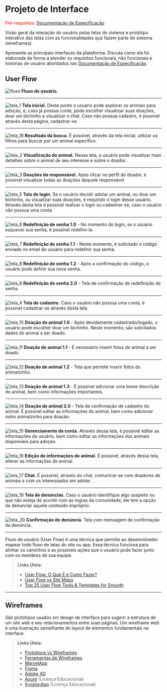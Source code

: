 
# Projeto de Interface

<span style="color:red">Pré-requisitos: <a href="2-Especificação do Projeto.md"> Documentação de Especificação</a></span>

Visão geral da interação do usuário pelas telas do sistema e protótipo interativo das telas com as funcionalidades que fazem parte do sistema (wireframes).

 Apresente as principais interfaces da plataforma. Discuta como ela foi elaborada de forma a atender os requisitos funcionais, não funcionais e histórias de usuário abordados nas <a href="2-Especificação do Projeto.md"> Documentação de Especificação</a>.

## User Flow

![fluxo](https://github.com/ICEI-PUC-Minas-PMV-SInt/pmv-sint-2023-2-e2-proj-front-t1-group3/assets/131212075/9638ca6e-2711-40ae-9700-3b9e75296052)
<strong>Fluxo do usuário.</strong>
<hr>

![tela_1](https://github.com/ICEI-PUC-Minas-PMV-SInt/pmv-sint-2023-2-e2-proj-front-t1-group3/assets/131212075/e0d3bb1b-4512-4d78-85e3-c562618957a1)
<strong>Tela inicial.</strong> Deste ponto o usuário pode explorar os animais para adoção, e, caso já possua conta, pode escolher visualizar suas doações, doar um bichinho e visualizar o chat. Caso não possua cadastro, é possível através desta página, cadastrar-se. <hr>

![tela_18](https://github.com/ICEI-PUC-Minas-PMV-SInt/pmv-sint-2023-2-e2-proj-front-t1-group3/assets/131212075/ddc7a6bc-3d04-4f0c-8467-09ac1716c1d7)
<strong>Resultado da busca.</strong> É possível, através da tela inicial, utilizar os filtros para buscar por um animal específico. <hr>


![tela_2](https://github.com/ICEI-PUC-Minas-PMV-SInt/pmv-sint-2023-2-e2-proj-front-t1-group3/assets/131212075/bd86d8ef-6f58-4f44-8fa9-fb31959870fc)
<strong>Visualização do animal.</strong> Nessa tela, o usuário pode visualizar mais detalhes sobre o animal de seu interesse e sobre o doador. <hr>

![tela_3](https://github.com/ICEI-PUC-Minas-PMV-SInt/pmv-sint-2023-2-e2-proj-front-t1-group3/assets/131212075/2cd9c41a-2671-4ee6-9c4a-47d452b103e1)
<strong>Doações do responsável.</strong> Após clicar no perfil do doador, é possível visualizar todas as doações daquele responsável. <hr>

![tela_5](https://github.com/ICEI-PUC-Minas-PMV-SInt/pmv-sint-2023-2-e2-proj-front-t1-group3/assets/131212075/6577b653-42df-4930-b04f-e2761fd69d4e)
<strong>Tela de login.</strong> Se o usuário decidir adotar um animal, ou doar um bichinho, ou visualizar suas doações, é requirido o login desse usuário. Através desta tela é possível realizar o login ou cadastrar-se, caso o usuário não possua uma conta.<hr>

![tela_6](https://github.com/ICEI-PUC-Minas-PMV-SInt/pmv-sint-2023-2-e2-proj-front-t1-group3/assets/131212075/cd5dc537-a01d-44e4-8e54-822c691e0660)
<strong>Redefinição de senha 1.0</strong> - No momento do login, se o usuário esquecer sua senha, é possível redefiní-la. <hr>

![tela_7](https://github.com/ICEI-PUC-Minas-PMV-SInt/pmv-sint-2023-2-e2-proj-front-t1-group3/assets/131212075/eca6bc7c-e7bd-4a78-9066-0f5dce43557d)
<strong>Redefinição de senha 1.1</strong> - Neste momento, é solicitado o código enviado no email do usuário para redefinir sua senha. <hr>

![tela_8](https://github.com/ICEI-PUC-Minas-PMV-SInt/pmv-sint-2023-2-e2-proj-front-t1-group3/assets/131212075/4ff03f83-8676-4a93-8130-0916463a93c0)
<strong>Redefinição de senha 1.2</strong> - Após a confirmação do código, o usuário pode definir sua nova senha. <hr>

![tela_9](https://github.com/ICEI-PUC-Minas-PMV-SInt/pmv-sint-2023-2-e2-proj-front-t1-group3/assets/131212075/cc2e541a-0da3-4ad8-b7dd-dc245d0f69ff)
<strong>Redefinição de senha 2.0</strong> - Tela de confirmação de redefinição de senha. <hr>

![tela_4](https://github.com/ICEI-PUC-Minas-PMV-SInt/pmv-sint-2023-2-e2-proj-front-t1-group3/assets/131212075/f3ece0a1-a0d3-49d2-bb01-21ffde7cb93e)
<strong>Tela de cadastro.</strong> Caso o usuário não possua uma conta, é possível cadastrar-se através desta tela. <hr>

![tela_10](https://github.com/ICEI-PUC-Minas-PMV-SInt/pmv-sint-2023-2-e2-proj-front-t1-group3/assets/131212075/c9cb8d32-b55a-4115-81ba-9c8268517c46)
<strong>Doação de animal 1.0</strong> - Após devidamente cadastrado/logado, o usuário pode escolher doar um bichinho. Neste momento, são solicitados dados do animal a ser doado. <hr>

![tela_11](https://github.com/ICEI-PUC-Minas-PMV-SInt/pmv-sint-2023-2-e2-proj-front-t1-group3/assets/131212075/64d00fb5-5d52-4928-9299-a039d0dd3730)
<strong>Doação de animal 1.1</strong> - É necessário inserir fotos do animal a ser doado. <hr>

![tela_12](https://github.com/ICEI-PUC-Minas-PMV-SInt/pmv-sint-2023-2-e2-proj-front-t1-group3/assets/131212075/2773252a-aeb2-474a-a612-5cd11330c830)
<strong>Doação de animal 1.2</strong> - Tela que permite inserir fotos do animalzinho. <hr>

![tela_13](https://github.com/ICEI-PUC-Minas-PMV-SInt/pmv-sint-2023-2-e2-proj-front-t1-group3/assets/131212075/abf84f35-42e5-4273-bf6d-b528cc6bf791)
<strong>Doação de animal 1.3</strong> - É possível adicionar uma breve descrição do animal, bem como informações importantes. <hr>

![tela_14](https://github.com/ICEI-PUC-Minas-PMV-SInt/pmv-sint-2023-2-e2-proj-front-t1-group3/assets/131212075/dc4f3f8e-86db-440f-9889-b7c59a4fd7a8)
<strong>Doação de animal 2.0</strong> - Tela de confirmação de cadastro do animal. É possível editar as informações do animal, bem como adicionar outro animalzinho para doação. <hr>

![tela_15](https://github.com/ICEI-PUC-Minas-PMV-SInt/pmv-sint-2023-2-e2-proj-front-t1-group3/assets/131212075/264cb4aa-31c0-49ce-912b-6aeb57cb9064)
<strong>Gerenciamento de conta.</strong> Através dessa tela, é possível editar as informações do usuário, bem como editar as informações dos animais disponíveis para adoção. <hr>

![tela_16](https://github.com/ICEI-PUC-Minas-PMV-SInt/pmv-sint-2023-2-e2-proj-front-t1-group3/assets/131212075/2126ddf5-ded2-46ae-9599-cdc9fc8cf49e)
<strong>Edição de informações do animal.</strong> É possível, através dessa tela, alterar as informações do animal. <hr>

![tela_17](https://github.com/ICEI-PUC-Minas-PMV-SInt/pmv-sint-2023-2-e2-proj-front-t1-group3/assets/131212075/517e4ed7-dfa4-46ea-9db2-6c11d8825bc3)
<strong>Chat.</strong> É possível, através do chat, comunicar-se com doadores de animais e com os interessados em adotar. <hr>

![tela_19](https://github.com/ICEI-PUC-Minas-PMV-SInt/pmv-sint-2023-2-e2-proj-front-t1-group3/assets/131212075/c6983edc-7e6b-4f2f-9761-7944cfd7a1d9)
<strong>Tela de denúncias.</strong> Caso o usuário identifique algo suspeito ou que não esteja de acordo com as regras da comunidade, ele tem a opção de denunciar aquele conteúdo impróprio. <hr>

![tela_20](https://github.com/ICEI-PUC-Minas-PMV-SInt/pmv-sint-2023-2-e2-proj-front-t1-group3/assets/131212075/38962314-5f83-4df3-9a87-46fbb7dd8037)
<strong>Confirmação de denúncia.</strong> Tela com mensagem de confirmação da denúncia. <hr>

Fluxo de usuário (User Flow) é uma técnica que permite ao desenvolvedor mapear todo fluxo de telas do site ou app. Essa técnica funciona para alinhar os caminhos e as possíveis ações que o usuário pode fazer junto com os membros de sua equipe.

> **Links Úteis**:
> - [User Flow: O Quê É e Como Fazer?](https://medium.com/7bits/fluxo-de-usu%C3%A1rio-user-flow-o-que-%C3%A9-como-fazer-79d965872534)
> - [User Flow vs Site Maps](http://designr.com.br/sitemap-e-user-flow-quais-as-diferencas-e-quando-usar-cada-um/)
> - [Top 25 User Flow Tools & Templates for Smooth](https://www.mockplus.com/blog/post/user-flow-tools)
<hr>


## Wireframes


São protótipos usados em design de interface para sugerir a estrutura de um site web e seu relacionamentos entre suas páginas. Um wireframe web é uma ilustração semelhante do layout de elementos fundamentais na interface.
 
> **Links Úteis**:
> - [Protótipos vs Wireframes](https://www.nngroup.com/videos/prototypes-vs-wireframes-ux-projects/)
> - [Ferramentas de Wireframes](https://rockcontent.com/blog/wireframes/)
> - [MarvelApp](https://marvelapp.com/developers/documentation/tutorials/)
> - [Figma](https://www.figma.com/)
> - [Adobe XD](https://www.adobe.com/br/products/xd.html#scroll)
> - [Axure](https://www.axure.com/edu) (Licença Educacional)
> - [InvisionApp](https://www.invisionapp.com/) (Licença Educacional)
